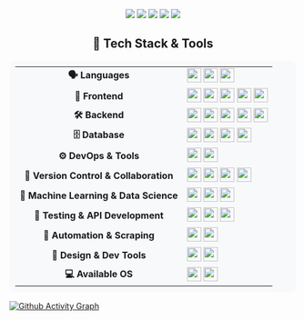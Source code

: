 
<div align="center">
  
![](http://github-profile-summary-cards.vercel.app/api/cards/profile-details?username=JastiDev&theme=nord_bright)
![](http://github-profile-summary-cards.vercel.app/api/cards/repos-per-language?username=JastiDev&theme=nord_bright)
![](http://github-profile-summary-cards.vercel.app/api/cards/most-commit-language?username=JastiDev&theme=nord_bright)
![](http://github-profile-summary-cards.vercel.app/api/cards/stats?username=JastiDev&theme=nord_bright)
![](http://github-profile-summary-cards.vercel.app/api/cards/productive-time?username=JastiDev&theme=nord_bright&utcOffset=8)

<!-- Skills Overview -->
<div>
  <h2>🚀 Tech Stack & Tools</h2>

  <table style="background-color: #f8f9fa; border-radius: 10px; padding: 10px;">
    <tr>
      <td align="center"><b>🗣 Languages</b></td>
      <td>
        <img src="https://cdn.jsdelivr.net/gh/devicons/devicon@latest/icons/python/python-original.svg" height="25"/>
        <img src="https://cdn.jsdelivr.net/gh/devicons/devicon@latest/icons/javascript/javascript-plain.svg" height="25"/>
        <img src="https://cdn.jsdelivr.net/gh/devicons/devicon@latest/icons/typescript/typescript-original.svg" height="25"/>
      </td>
    </tr>
    <tr>
      <td align="center"><b>🎨 Frontend</b></td>
      <td>
        <img src="https://cdn.jsdelivr.net/gh/devicons/devicon@latest/icons/react/react-original-wordmark.svg" height="25"/>
        <img src="https://cdn.jsdelivr.net/gh/devicons/devicon@latest/icons/nextjs/nextjs-original.svg" height="25"/>
        <img src="https://cdn.jsdelivr.net/gh/devicons/devicon@latest/icons/vuejs/vuejs-original.svg" height="25"/>
        <img src="https://cdn.jsdelivr.net/gh/devicons/devicon@latest/icons/tailwindcss/tailwindcss-original.svg" height="25"/>
        <img src="https://cdn.jsdelivr.net/gh/devicons/devicon@latest/icons/materialui/materialui-plain.svg" height="25"/>
      </td>
    </tr>
    <tr>
      <td align="center"><b>🛠 Backend</b></td>
      <td>
        <img src="https://cdn.jsdelivr.net/gh/devicons/devicon@latest/icons/nodejs/nodejs-original.svg" height="25"/>
        <img src="https://cdn.jsdelivr.net/gh/devicons/devicon@latest/icons/djangorest/djangorest-line.svg" height="25"/>
        <img src="https://cdn.jsdelivr.net/gh/devicons/devicon@latest/icons/flask/flask-original-wordmark.svg" height="25"/>
        <img src="https://cdn.jsdelivr.net/gh/devicons/devicon@latest/icons/fastapi/fastapi-original-wordmark.svg" height="25"/>
        <img src="https://cdn.jsdelivr.net/gh/devicons/devicon@latest/icons/nestjs/nestjs-original-wordmark.svg" height="25"/>
      </td>
    </tr>
    <tr>
      <td align="center"><b>🗄 Database</b></td>
      <td>
        <img src="https://cdn.jsdelivr.net/gh/devicons/devicon@latest/icons/mysql/mysql-original-wordmark.svg" height="25"/>
        <img src="https://cdn.jsdelivr.net/gh/devicons/devicon@latest/icons/postgresql/postgresql-original.svg" height="25"/>
        <img src="https://cdn.jsdelivr.net/gh/devicons/devicon@latest/icons/mongodb/mongodb-original-wordmark.svg" height="25"/>
        <img src="https://cdn.jsdelivr.net/gh/devicons/devicon@latest/icons/supabase/supabase-original.svg" height="25"/>
      </td>
    </tr>
    <tr>
      <td align="center"><b>⚙️ DevOps & Tools</b></td>
      <td>
        <img src="https://cdn.jsdelivr.net/gh/devicons/devicon@latest/icons/docker/docker-original-wordmark.svg" height="25"/>
        <img src="https://cdn.jsdelivr.net/gh/devicons/devicon@latest/icons/googlecloud/googlecloud-original.svg" height="25"/>
      </td>
    </tr>
    <tr>
      <td align="center"><b>🔗 Version Control & Collaboration</b></td>
      <td>
        <img src="https://cdn.jsdelivr.net/gh/devicons/devicon@latest/icons/git/git-original.svg" height="25"/>
        <img src="https://cdn.jsdelivr.net/gh/devicons/devicon@latest/icons/bitbucket/bitbucket-original.svg" height="25"/>
        <img src="https://cdn.jsdelivr.net/gh/devicons/devicon@latest/icons/jira/jira-original-wordmark.svg" height="25"/>
        <img src="https://cdn.jsdelivr.net/gh/devicons/devicon@latest/icons/slack/slack-original.svg" height="25"/>
      </td>
    </tr>
    <tr>
      <td align="center"><b>🤖 Machine Learning & Data Science</b></td>
      <td>
        <img src="https://cdn.jsdelivr.net/gh/devicons/devicon@latest/icons/pandas/pandas-original-wordmark.svg" height="25"/>
        <img src="https://cdn.jsdelivr.net/gh/devicons/devicon@latest/icons/numpy/numpy-original.svg" height="25"/>
        <img src="https://cdn.jsdelivr.net/gh/devicons/devicon@latest/icons/tensorflow/tensorflow-original.svg" height="25"/>
      </td>
    </tr>
    <tr>
      <td align="center"><b>🧪 Testing & API Development</b></td>
      <td>
        <img src="https://cdn.jsdelivr.net/gh/devicons/devicon@latest/icons/jest/jest-plain.svg" height="25"/>
        <img src="https://cdn.jsdelivr.net/gh/devicons/devicon@latest/icons/postman/postman-original.svg" height="25"/>
        <img src="https://cdn.jsdelivr.net/gh/devicons/devicon@latest/icons/graphql/graphql-plain-wordmark.svg" height="25"/>
      </td>
    </tr>
    <tr>
      <td align="center"><b>🔄 Automation & Scraping</b></td>
      <td>
        <img src="https://cdn.jsdelivr.net/gh/devicons/devicon@latest/icons/selenium/selenium-original.svg" height="25"/>
        <img src="https://cdn.jsdelivr.net/gh/devicons/devicon@latest/icons/puppeteer/puppeteer-original.svg" height="25"/>
      </td>
    </tr>
    <tr>
      <td align="center"><b>🎨 Design & Dev Tools</b></td>
      <td>
        <img src="https://cdn.jsdelivr.net/gh/devicons/devicon@latest/icons/figma/figma-original.svg" height="25"/>
        <img src="https://cdn.jsdelivr.net/gh/devicons/devicon@latest/icons/vscode/vscode-original-wordmark.svg" height="25"/>
      </td>
    </tr>
    <tr>
      <td align="center"><b>💻 Available OS</b></td>
      <td>
        <img src="https://cdn.jsdelivr.net/gh/devicons/devicon@latest/icons/windows11/windows11-original.svg" height="25"/>
        <img src="https://cdn.jsdelivr.net/gh/devicons/devicon@latest/icons/apple/apple-original.svg" height="25"/>
      </td>
    </tr>
  </table>

</div>

</div>

[![Github Activity Graph](https://github-readme-activity-graph.vercel.app/graph?username=JastiDev&theme=vue)](https://github.com/JastiDev/github-readme-activity-graph)


